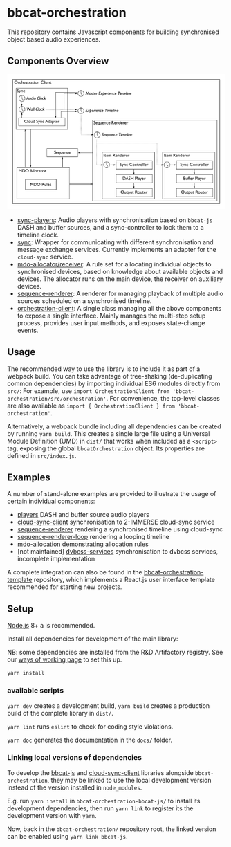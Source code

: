 # bbcat-orchestration

This repository contains Javascript components for building synchronised object based audio
experiences.

## Components Overview

![Orchestration Architecture](images/orchestration-architecture.png)

* [sync-players](src/sync-players/):
  Audio players with synchronisation based on `bbcat-js` DASH and buffer sources, and a
  sync-controller to lock them to a timeline clock.
* [sync](src/sync/):
  Wrapper for communicating with different synchronisation and message exchange services. Currently
  implements an adapter for the `cloud-sync` service.
* [mdo-allocator/receiver](src/mdo-allocation/):
  A rule set for allocating individual objects to synchronised devices, based on knowledge about
  available objects and devices. The allocator runs on the main device, the receiver on auxiliary
  devices.
* [sequence-renderer](src/sequence-renderer/):
  A renderer for managing playback of multiple audio sources scheduled on a synchronised timeline.
* [orchestration-client](src/orchestration/):
  A single class managing all the above components to expose a single interface. Mainly manages the
  multi-step setup process, provides user input methods, and exposes state-change events.

## Usage

The recommended way to use the library is to include it as part of a webpack build. You can take advantage of tree-shaking (de-duplicating common dependencies) by importing individual ES6 modules directly from `src/`:  For example, use `import OrchestrationClient from 'bbcat-orchestration/src/orchestration'`. For convenience, the top-level classes are also available as `import { OrchestrationClient } from 'bbcat-orchestration'`.

Alternatively, a webpack bundle including all dependencies can be created by running `yarn build`. This creates a single large file using a Universal Module Definition (UMD) in `dist/` that works when included as a `<script>` tag, exposing the global `bbcatOrchestration` object. Its properties are defined in `src/index.js`.

## Examples

A number of stand-alone examples are provided to illustrate the usage of certain individual components:

 * [players](examples/players/) DASH and buffer source audio players
 * [cloud-sync-client](examples/cloud-sync-client/) synchronisation to 2-IMMERSE cloud-sync service
 * [sequence-renderer](examples/sequence-renderer/) rendering a synchronised timeline using cloud-sync
 * [sequence-renderer-loop](examples/sequence-renderer-loop/) rendering a looping timeline
 * [mdo-allocation](examples/mdo-allocation/) demonstrating allocation rules
 * [not maintained] [dvbcss-services](examples/dvbcss-services/) synchronisation to dvbcss services, incomplete implementation

A complete integration can also be found in the
[bbcat-orchestration-template](https://github.com/bbc/bbcat-orchestration-template)
repository, which implements a React.js user interface template recommended for starting new projects.

## Setup

[Node.js](https://nodejs.org/en/) 8+ a is recommended.

Install all dependencies for development of the main library:

NB: some dependencies are installed from the R&D Artifactory registry. See our [ways of working page](https://confluence.dev.bbc.co.uk/display/audioteam/bbcat-orchestration+libraries+and+tools) to set this up.

```
yarn install
```

### available scripts

`yarn dev` creates a development build, `yarn build` creates a production build of the complete library in `dist/`.

`yarn lint` runs `eslint` to check for coding style violations.

`yarn doc` generates the documentation in the `docs/` folder.

### Linking local versions of dependencies

To develop the [bbcat-js](https://github.com/bbc/bbcat-orchestration-bbcat) and [cloud-sync-client](https://github.com/bbc/bbcat-orchestration-cloud-sync-client) libraries alongside `bbcat-orchestration`, they may be linked to use the local development version instead of the version installed in `node_modules`.

E.g. run `yarn install` in `bbcat-orchestration-bbcat-js/` to install its development dependencies, then run `yarn link` to register its the development version with `yarn`.

Now, back in the `bbcat-orchestration/` repository root, the linked version can be enabled using `yarn link bbcat-js`.
